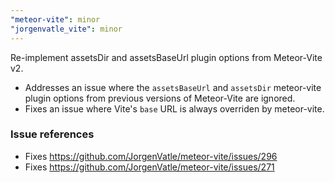 ```yaml
---
"meteor-vite": minor
"jorgenvatle_vite": minor
---
```


Re-implement assetsDir and assetsBaseUrl plugin options from Meteor-Vite v2.

- Addresses an issue where the `assetsBaseUrl` and `assetsDir` meteor-vite plugin options from previous versions of Meteor-Vite are ignored.
- Fixes an issue where Vite's `base` URL is always overriden by meteor-vite.  

### Issue references

- Fixes https://github.com/JorgenVatle/meteor-vite/issues/296
- Fixes https://github.com/JorgenVatle/meteor-vite/issues/271
